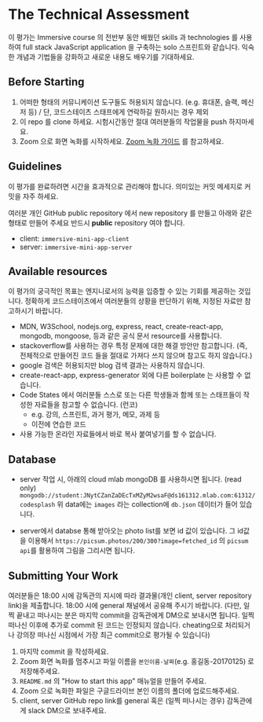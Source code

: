 # The Technical Assessment

이 평가는 Immersive course 의 전반부 동안 배웠던 skills 과 technologies 를 사용하여 full stack JavaScript application 을 구축하는 solo 스프린트와 같습니다. 익숙한 개념과 기법들을 강화하고 새로운 내용도 배우기를 기대하세요.

## Before Starting

1. 어떠한 형태의 커뮤니케이션 도구들도 허용되지 않습니다. (e.g. 휴대폰, 슬랙, 메신저 등) / 단, 코드스테이츠 스태프에게 연락하길 원하시는 경우 제외
2. 이 repo 를 clone 하세요. 시험시간동안 절대 여러분들의 작업물을 push 하지마세요.
3. Zoom 으로 화면 녹화를 시작하세요. [Zoom 녹화 가이드](https://docs.google.com/presentation/d/e/2PACX-1vShf4PEGg-bg3jtDFs81e_bf4P9GnNt8Tza_tRagr72yHuZ9GgweJxIsCpgK6waRcozLhKBTsm8WTeu/pub?start=false&loop=false&delayms=3000) 를 참고하세요.

## Guidelines

이 평가를 완료하려면 시간을 효과적으로 관리해야 합니다. 의미있는 커밋 메세지로 커밋을 자주 하세요.

여러분 개인 GitHub public repository 에서 new repository 를 만들고 아래와 같은 형태로 만들어 주세요 반드시 **public** repository 여야 합니다.

- client: `immersive-mini-app-client`
- server: `immersive-mini-app-server`

## Available resources

이 평가의 궁극적인 목표는 엔지니로서의 능력을 입증할 수 있는 기회를 제공하는 것입니다. 정확하게 코드스테이츠에서 여러분들의 상황을 판단하기 위해, 지정된 자료만 참고하시기 바랍니다.

* MDN, W3School, nodejs.org, express, react, create-react-app, mongodb, mongoose, 등과 같은 공식 문서 resource를 사용합니다.
* stackoverflow를 사용하는 경우 특정 문제에 대한 해결 방안만 참고합니다. (즉, 전체적으로 만들어진 코드 들을 절대로 가져다 쓰지 않으며 참고도 하지 않습니다.)
* google 검색은 허용되지만 blog 검색 결과는 사용하지 않습니다.
* create-react-app, express-generator 외에 다른 boilerplate 는 사용할 수 없습니다.
* Code States 에서 여러분들 스스로 또는 다른 학생들과 함께 또는 스태프들이 작성한 자료들을 참고할 수 없습니다. (런코)
	* e.g. 강의, 스프린트, 과거 평가, 메모, 과제 등
  * 이전에 연습한 코드
* 사용 가능한 온라인 자료들에서 바로 복사 붙여넣기를 할 수 없습니다.

## Database
* server 작업 시, 아래의 cloud mlab mongoDB 를 사용하시면 됩니다. (read only)
`mongodb://student:JNytCZanZaDEcTxMZyM2wsaF@ds161312.mlab.com:61312/codesplash`
위 data에는 `images` 라는 collection에 `db.json` 데이터가 들어 있습니다.

* server에서 databse 통해 받아오는 photo list를 보면 id 값이 있습니다. 그 id값을 이용해서 `https://picsum.photos/200/300?image=fetched_id` 의 `picsum api`를 활용하여 그림을 그리시면 됩니다.

## Submitting Your Work

여러분들은 18:00 시에 감독관의 지시에 따라 결과물(개인 client, server repository link)을 제출합니다. 18:00 시에 general 채널에서 공유해 주시기 바랍니다. (다만, 일찍 끝내고 떠나시는 분은 마지막 commit을 감독관에게 DM으로 보내시면 됩니다. 일찍 떠나신 이후에 추가로 commit 된 코드는 인정되지 않습니다. cheating으로 처리되거나 강의장 떠나신 시점에서 가장 최근 commit으로 평가될 수 있습니다)

1. 마지막 commit 을 작성하세요.
2. Zoom 화면 녹화를 멈추시고 파일 이름을 `본인이름-날짜`(e.g. 홍길동-20170125) 로 저장해주세요.
3. `README.md` 의 "How to start this app" 매뉴얼을 만들어 주세요.
4. Zoom 으로 녹화한 파일은 구글드라이브 본인 이름의 폴더에 업로드해주세요.
5. client, server GitHub repo link를 general 혹은 (일찍 떠나시는 경우) 감독관에게 slack DM으로 보내주세요.

